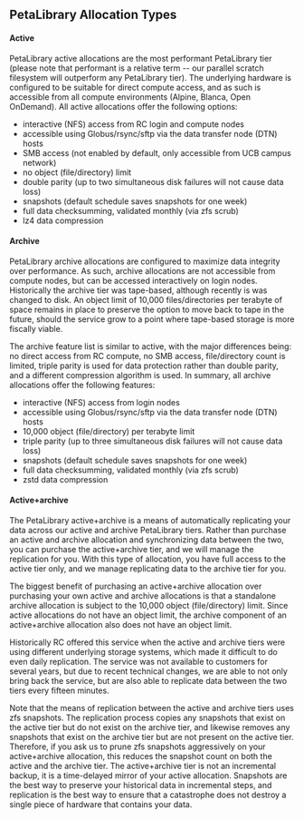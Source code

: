 ## PetaLibrary Allocation Types

#### Active

PetaLibrary active allocations are the most performant PetaLibrary tier
(please note that performant is a relative term -- our parallel scratch
filesystem will outperform any PetaLibrary tier). The underlying hardware
is configured to be suitable for direct compute access, and as such is
accessible from all compute environments (Alpine, Blanca, Open OnDemand). All active allocations offer the following options:

 - interactive (NFS) access from RC login and compute nodes
 - accessible using Globus/rsync/sftp via the data transfer node (DTN) hosts
 - SMB access (not enabled by default, only accessible from UCB campus network)
 - no object (file/directory) limit
 - double parity (up to two simultaneous disk failures will not cause data loss)
 - snapshots (default schedule saves snapshots for one week)
 - full data checksumming, validated monthly (via zfs scrub)
 - lz4 data compression

#### Archive

PetaLibrary archive allocations are configured to maximize data integrity
over performance. As such, archive allocations are not accessible
from compute nodes, but can be accessed interactively on login
nodes. Historically the archive tier was tape-based, although recently
is was changed to disk. An object limit of 10,000 files/directories per
terabyte of space remains in place to preserve the option to move back
to tape in the future, should the service grow to a point where tape-based storage is more 
fiscally viable.

The archive feature list is similar to active, with the major differences
being: no direct access from RC compute, no SMB access, file/directory
count is limited, triple parity is used for data protection rather than
double parity, and a different compression algorithm is used. In summary, all archive allocations offer the following features:

 - interactive (NFS) access from login nodes
 - accessible using Globus/rsync/sftp via the data transfer node (DTN) hosts
 - 10,000 object (file/directory) per terabyte limit
 - triple parity (up to three simultaneous disk failures will not cause data loss)
 - snapshots (default schedule saves snapshots for one week)
 - full data checksumming, validated monthly (via zfs scrub)
 - zstd data compression

#### Active+archive

The PetaLibrary active+archive is a means of automatically replicating
your data across our active and archive PetaLibrary tiers. Rather than
purchase an active and archive allocation and synchronizing data between
the two, you can purchase the active+archive tier, and we will manage
the replication for you. With this type of allocation, you have full
access to the active tier only, and we manage replicating data to the
archive tier for you.

The biggest benefit of purchasing an active+archive allocation over
purchasing your own active and archive allocations is that a standalone
archive allocation is subject to the 10,000 object (file/directory)
limit. Since active allocations do not have an object limit, the archive
component of an active+archive allocation also does not have an object
limit.

Historically RC offered this service when the active and archive tiers
were using different underlying storage systems, which made it difficult
to do even daily replication. The service was not available to customers
for several years, but due to recent technical changes, we are able to
not only bring back the service, but are also able to replicate data
between the two tiers every fifteen minutes.

Note that the means of replication between the active and archive
tiers uses zfs snapshots. The replication process copies any snapshots
that exist on the active tier but do not exist on the archive tier,
and likewise removes any snapshots that exist on the archive tier but
are not present on the active tier. Therefore, if you ask us to prune
zfs snapshots aggressively on your active+archive allocation, this
reduces the snapshot count on both the active and the archive tier. The
active+archive tier is not an incremental backup, it is a time-delayed
mirror of your active allocation. Snapshots are the best way to preserve
your historical data in incremental steps, and replication is the best
way to ensure that a catastrophe does not destroy a single piece of
hardware that contains your data.
